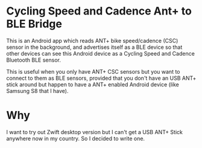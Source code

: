 # Cycling Speed and Cadence Ant+ to BLE Bridge

This is an Android app which reads ANT+ bike speed/cadence (CSC) sensor in the background, and advertises itself as a BLE device so that other devices can see this Android device as a Cycling Speed and Cadence Bluetooth BLE sensor. 

This is useful when you only have ANT+ CSC sensors but you want to connect to them as BLE sensors, provided that you don't have an USB ANT+ stick around but happen to have a ANT+ enabled Android device (like Samsung S8 that I have).


# Why

I want to try out Zwift desktop version but I can't get a USB ANT+ Stick anywhere now in my country. So I decided to write one.


